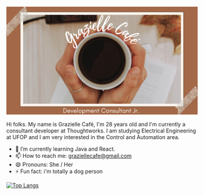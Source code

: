 ![](fundoGithubNovo2.png)

Hi folks. 
My name is Grazielle Café, I'm 28 years old and I'm currently a consultant developer at Thoughtworks. I am studying Electrical Engineering at UFOP and I am very interested in the Control and Automation area. 

- 🌱 I’m currently learning Java and React.
- 📫 How to reach me: graziellecafe@gmail.com
- 😄 Pronouns: She / Her 
- ⚡ Fun fact: i'm totally a dog person 

[![Top Langs](https://github-readme-stats.vercel.app/api/top-langs/?username=anuraghazra&layout=compact)](https://github.com/anuraghazra/github-readme-stats)



